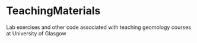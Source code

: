 # TeachingMaterials
Lab exercises and other code associated with teaching geomology courses at University of Glasgow
